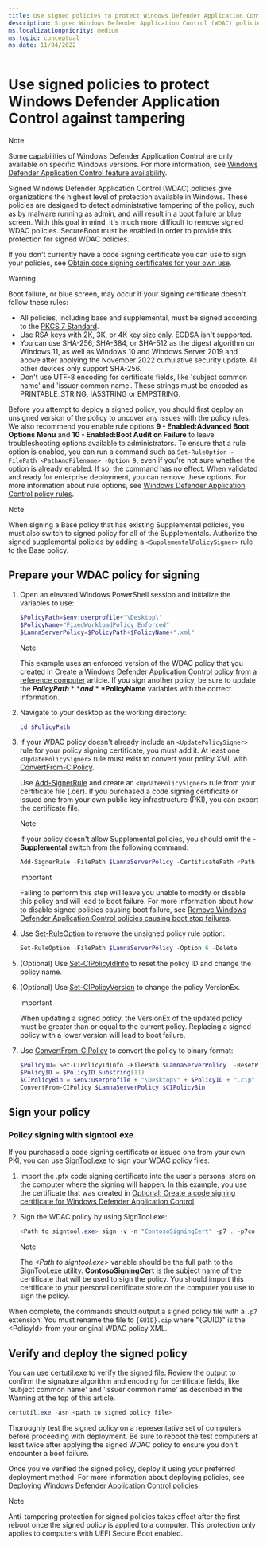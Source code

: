 ```yaml
---
title: Use signed policies to protect Windows Defender Application Control against tampering
description: Signed Windows Defender Application Control (WDAC) policies give organizations the highest level of malware protection available in Windows 10 and Windows 11.
ms.localizationpriority: medium
ms.topic: conceptual
ms.date: 11/04/2022
---
```


# Use signed policies to protect Windows Defender Application Control against tampering

> [!NOTE]
> Some capabilities of Windows Defender Application Control are only available on specific Windows versions. For more information, see [Windows Defender Application Control feature availability](../feature-availability.md).

Signed Windows Defender Application Control (WDAC) policies give organizations the highest level of protection available in Windows. These policies are designed to detect administrative tampering of the policy, such as by malware running as admin, and will result in a boot failure or blue screen. With this goal in mind, it's much more difficult to remove signed WDAC policies. SecureBoot must be enabled in order to provide this protection for signed WDAC policies.

If you don't currently have a code signing certificate you can use to sign your policies, see [Obtain code signing certificates for your own use](use-code-signing-for-better-control-and-protection.md#obtain-code-signing-certificates-for-your-own-use).

> [!WARNING]
> Boot failure, or blue screen, may occur if your signing certificate doesn't follow these rules:
>
> - All policies, including base and supplemental, must be signed according to the [PKCS 7 Standard](https://datatracker.ietf.org/doc/html/rfc5652).
> - Use RSA keys with 2K, 3K, or 4K key size only. ECDSA isn't supported.
> - You can use SHA-256, SHA-384, or SHA-512 as the digest algorithm on Windows 11, as well as Windows 10 and Windows Server 2019 and above after applying the November 2022 cumulative security update. All other devices only support SHA-256.
> - Don't use UTF-8 encoding for certificate fields, like 'subject common name' and 'issuer common name'. These strings must be encoded as PRINTABLE_STRING, IA5STRING or BMPSTRING.

Before you attempt to deploy a signed policy, you should first deploy an unsigned version of the policy to uncover any issues with the policy rules. We also recommend you enable rule options **9 - Enabled:Advanced Boot Options Menu** and **10 - Enabled:Boot Audit on Failure** to leave troubleshooting options available to administrators. To ensure that a rule option is enabled, you can run a command such as `Set-RuleOption -FilePath <PathAndFilename> -Option 9`, even if you're not sure whether the option is already enabled. If so, the command has no effect. When validated and ready for enterprise deployment, you can remove these options. For more information about rule options, see [Windows Defender Application Control policy rules](../design/select-types-of-rules-to-create.md).

> [!NOTE]
> When signing a Base policy that has existing Supplemental policies, you must also switch to signed policy for all of the Supplementals. Authorize the signed supplemental policies by adding a `<SupplementalPolicySigner>` rule to the Base policy.

## Prepare your WDAC policy for signing

1. Open an elevated Windows PowerShell session and initialize the variables to use:

   ```powershell
   $PolicyPath=$env:userprofile+"\Desktop\"
   $PolicyName="FixedWorkloadPolicy_Enforced"
   $LamnaServerPolicy=$PolicyPath+$PolicyName+".xml"
   ```

   > [!NOTE]
   > This example uses an enforced version of the WDAC policy that you created in [Create a Windows Defender Application Control policy from a reference computer](../design/create-wdac-policy-using-reference-computer.md) article. If you sign another policy, be sure to update the **$PolicyPath** and **$PolicyName** variables with the correct information.

2. Navigate to your desktop as the working directory:

    ```powershell
    cd $PolicyPath
    ```

3. If your WDAC policy doesn't already include an `<UpdatePolicySigner>` rule for your policy signing certificate, you must add it. At least one `<UpdatePolicySigner>` rule must exist to convert your policy XML with [ConvertFrom-CiPolicy](/powershell/module/configci/convertfrom-cipolicy).

    Use [Add-SignerRule](/powershell/module/configci/add-signerrule) and create an `<UpdatePolicySigner>` rule from your certificate file (.cer). If you purchased a code signing certificate or issued one from your own public key infrastructure (PKI), you can export the certificate file.

    > [!NOTE]
    > If your policy doesn't allow Supplemental policies, you should omit the **-Supplemental** switch from the following command:

    ```powershell
    Add-SignerRule -FilePath $LamnaServerPolicy -CertificatePath <Path to exported .cer certificate> -Update -Supplemental
    ```

    > [!IMPORTANT]
    > Failing to perform this step will leave you unable to modify or disable this policy and will lead to boot failure. For more information about how to disable signed policies causing boot failure, see [Remove Windows Defender Application Control policies causing boot stop failures](disable-wdac-policies.md#remove-wdac-policies-causing-boot-stop-failures).

4. Use [Set-RuleOption](/powershell/module/configci/set-ruleoption) to remove the unsigned policy rule option:

    ```powershell
   Set-RuleOption -FilePath $LamnaServerPolicy -Option 6 -Delete
   ```

5. (Optional) Use [Set-CIPolicyIdInfo](/powershell/module/configci/set-cipolicyidinfo) to reset the policy ID and change the policy name.

6. (Optional) Use [Set-CIPolicyVersion](/powershell/module/configci/set-cipolicyversion) to change the policy VersionEx.

   > [!IMPORTANT]
   > When updating a signed policy, the VersionEx of the updated policy must be greater than or equal to the current policy. Replacing a signed policy with a lower version will lead to boot failure.

7. Use [ConvertFrom-CIPolicy](/powershell/module/configci/convertfrom-cipolicy) to convert the policy to binary format:

   ```powershell
   $PolicyID= Set-CIPolicyIdInfo -FilePath $LamnaServerPolicy  -ResetPolicyID
   $PolicyID = $PolicyID.Substring(11)
   $CIPolicyBin = $env:userprofile + "\Desktop\" + $PolicyID + ".cip"
   ConvertFrom-CIPolicy $LamnaServerPolicy $CIPolicyBin
   ```

## Sign your policy

### Policy signing with signtool.exe

If you purchased a code signing certificate or issued one from your own PKI, you can use [SignTool.exe](/windows/win32/seccrypto/signtool) to sign your WDAC policy files:

1. Import the .pfx code signing certificate into the user's personal store on the computer where the signing will happen. In this example, you use the certificate that was created in [Optional: Create a code signing certificate for Windows Defender Application Control](create-code-signing-cert-for-wdac.md).

2. Sign the WDAC policy by using SignTool.exe:

   ```powershell
   <Path to signtool.exe> sign -v -n "ContosoSigningCert" -p7 . -p7co 1.3.6.1.4.1.311.79.1 -fd sha256 $CIPolicyBin
   ```

   > [!NOTE]
   > The *&lt;Path to signtool.exe&gt;* variable should be the full path to the SignTool.exe utility. **ContosoSigningCert** is the subject name of the certificate that will be used to sign the policy. You should import this certificate to your personal certificate store on the computer you use to sign the policy.

When complete, the commands should output a signed policy file with a `.p7` extension. You must rename the file to `{GUID}.cip` where "{GUID}" is the &lt;PolicyId&gt; from your original WDAC policy XML.

## Verify and deploy the signed policy

You can use certutil.exe to verify the signed file. Review the output to confirm the signature algorithm and encoding for certificate fields, like 'subject common name' and 'issuer common name' as described in the Warning at the top of this article.

```powershell
certutil.exe -asn <path to signed policy file>
```

Thoroughly test the signed policy on a representative set of computers before proceeding with deployment. Be sure to reboot the test computers at least twice after applying the signed WDAC policy to ensure you don't encounter a boot failure.

Once you've verified the signed policy, deploy it using your preferred deployment method. For more information about deploying policies, see [Deploying Windows Defender Application Control policies](/windows/security/threat-protection/windows-defender-application-control/windows-defender-application-control-deployment-guide).

> [!NOTE]
> Anti-tampering protection for signed policies takes effect after the first reboot once the signed policy is applied to a computer. This protection only applies to computers with UEFI Secure Boot enabled.
